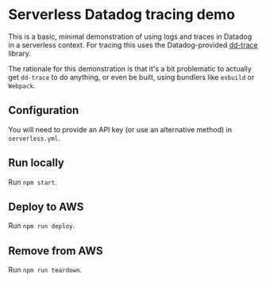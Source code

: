 # Serverless Datadog tracing demo

This is a basic, minimal demonstration of using logs and traces in Datadog in a serverless context. For tracing this uses the Datadog-provided [dd-trace](https://www.npmjs.com/package/dd-trace) library.

The rationale for this demonstration is that it's a bit problematic to actually get `dd-trace` to do anything, or even be built, using bundlers like `esbuild` or `Webpack`.

## Configuration

You will need to provide an API key (or use an alternative method) in `serverless.yml`.

## Run locally

Run `npm start`.

## Deploy to AWS

Run `npm run deploy`.

## Remove from AWS

Run `npm run teardown`.
